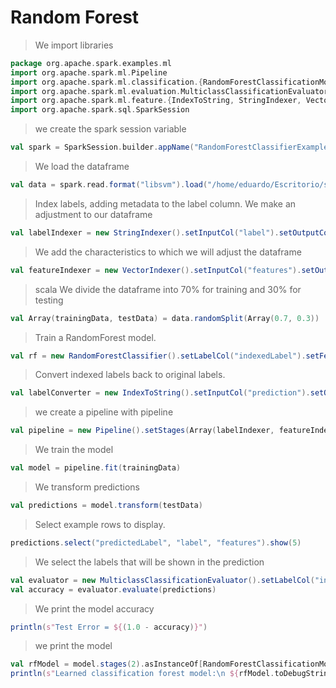 # Random Forest

> We import libraries
```scala
package org.apache.spark.examples.ml
import org.apache.spark.ml.Pipeline
import org.apache.spark.ml.classification.{RandomForestClassificationModel, RandomForestClassifier}
import org.apache.spark.ml.evaluation.MulticlassClassificationEvaluator
import org.apache.spark.ml.feature.{IndexToString, StringIndexer, VectorIndexer}
import org.apache.spark.sql.SparkSession
```
> we create the spark session variable
```scala
val spark = SparkSession.builder.appName("RandomForestClassifierExample").getOrCreate()
```

> We load the dataframe
```scala
val data = spark.read.format("libsvm").load("/home/eduardo/Escritorio/semestre_9/BigData/Unidad2/Practicas_Tareas/Data/sample_libsvm_data.txt")
```
> Index labels, adding metadata to the label column.
> We make an adjustment to our dataframe
```scala
val labelIndexer = new StringIndexer().setInputCol("label").setOutputCol("indexedLabel").fit(data)
```

> We add the characteristics to which we will adjust the dataframe
```scala
val featureIndexer = new VectorIndexer().setInputCol("features").setOutputCol("indexedFeatures").setMaxCategories(4).fit(data)
```

>scala We divide the dataframe into 70% for training and 30% for testing
```scala
val Array(trainingData, testData) = data.randomSplit(Array(0.7, 0.3))
```

> Train a RandomForest model.
```scala
val rf = new RandomForestClassifier().setLabelCol("indexedLabel").setFeaturesCol("indexedFeatures").setNumTrees(10)
```

> Convert indexed labels back to original labels.
```scala
val labelConverter = new IndexToString().setInputCol("prediction").setOutputCol("predictedLabel").setLabels(labelIndexer.labels)
```

> we create a pipeline with pipeline
```scala
val pipeline = new Pipeline().setStages(Array(labelIndexer, featureIndexer, rf, labelConverter))
```

> We train the model
```scala
val model = pipeline.fit(trainingData)
```

> We transform predictions
```scala
val predictions = model.transform(testData)
```

> Select example rows to display.
```scala
predictions.select("predictedLabel", "label", "features").show(5)
```

> We select the labels that will be shown in the prediction
```scala
val evaluator = new MulticlassClassificationEvaluator().setLabelCol("indexedLabel").setPredictionCol("prediction").setMetricName("accuracy")
val accuracy = evaluator.evaluate(predictions)
```
> We print the model accuracy
```scala
println(s"Test Error = ${(1.0 - accuracy)}")
```
> we print the model
```scala
val rfModel = model.stages(2).asInstanceOf[RandomForestClassificationModel]
println(s"Learned classification forest model:\n ${rfModel.toDebugString}")
```